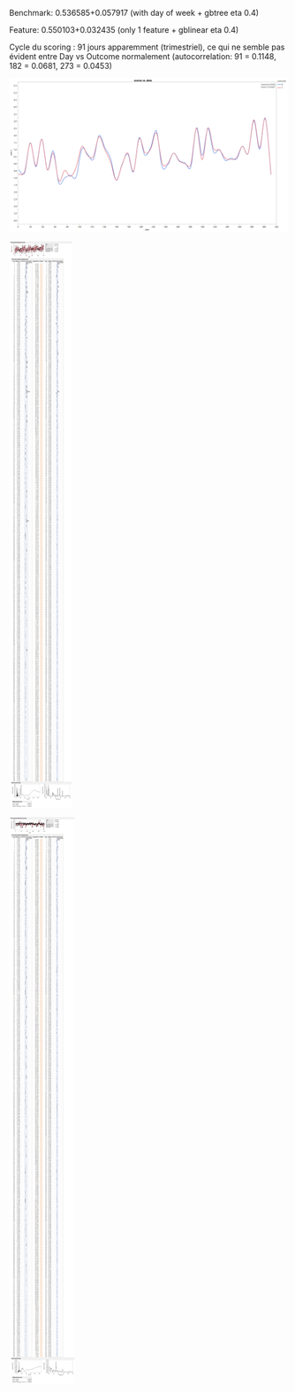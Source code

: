 Benchmark: 0.536585+0.057917 (with day of week + gbtree eta 0.4)

Feature: 0.550103+0.032435 (only 1 feature + gblinear eta 0.4)

Cycle du scoring : 91 jours apparemment (trimestriel), ce qui ne semble pas évident entre Day vs Outcome normalement (autocorrelation: 91 = 0.1148, 182 = 0.0681, 273 = 0.0453)

![Alt text](i40^cimgpsh_orig.png?raw=true "Optional Title")

![Alt text](IMG_10092016_195151.png?raw=true "Optional Title")

![Alt text](IMG_2942984223_24824.png?raw=true "Optional Title")


